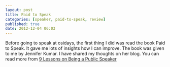 ```yaml
---
layout: post
title: Paid to Speak
categories: [speaker, paid-to-speak, review]
published: true
date: 2012-12-04 06:03
---
```

Before going to speak at osidays, the first thing I did was read the book Paid to Speak. It gave me lots of insights how I can improve. The book was given to me by Jennifer Kumar. I have shared my thoughts on her blog. You can read more from [9 Lessons on Being a Public Speaker](http://www.authenticjourneys.info/2012/12/9-lessons-on-being-public-speaker.html)  
